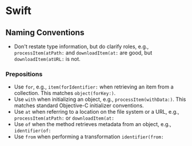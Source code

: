 # Swift

## Naming Conventions

* Don't restate type information, but do clarify roles, e.g., `processItem(atPath:` and `downloadItem(at:` are good, but `downloadItem(atURL:` is not.

### Prepositions

* Use `for`, e.g., `item(forIdentifier:` when retrieving an item from a collection. This matches `object(forKey:)`.
* Use `with` when initializing an object, e.g., `processItem(withData:)`. This matches standard Objective-C initializer conventions.
* Use `at` when referring to a location on the file system or a URL, e.g., `processItem(atPath:` or `downloadItem(at:`
* Use `of` when the method retrieves metadata from an object, e.g., `identifier(of:`
* Use `from` when performing a transformation `identifier(from:`
